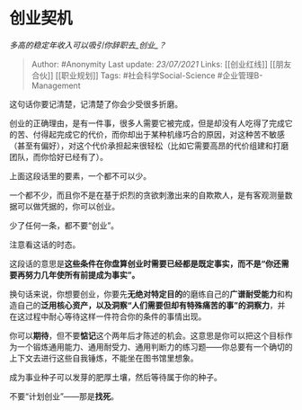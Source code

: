 # 创业契机
*多高的稳定年收入可以吸引你辞职去_创业_？*

> Author: #Anonymity
Last update: *23/07/2021* 
Links: [[创业红线]]  [[朋友合伙]] [[职业规划]]
Tags: #社会科学Social-Science #企业管理B-Management 

这句话你要记清楚，记清楚了你会少受很多折磨。

创业的正确理由，是有一件事，很多人需要它被完成，但是却没有人吃得了完成它的苦、付得起完成它的代价，而你却出于某种机缘巧合的原因，对这种苦不敏感（甚至有偏好），对这个代价承担起来很轻松（比如它需要高昂的代价组建和打磨团队，而你恰好已经有了）。

上面这段话里的要素，一个都不可以少。

一个都不少，而且你不是在基于炽烈的贪欲刺激出来的自欺欺人，是有客观测量数据可以做凭据的，你可以创业。

少了任何一条，都不要“创业”。

注意看这话的时态。

这段话的意思是**这些条件在你盘算创业时需要已经都是既定事实，而不是“你还需要再努力几年使所有前提成为事实”。**

  

换句话来说，你想要创业，你要先**无绝对特定目的**的磨练自己的**广谱耐受能力**和构造自己的**泛用核心资产，以及洞察“人们需要但却有特殊痛苦的事”的洞察力**，并在这过程中耐心等待这样一件符合你的条件的事情出现。

  

你可以**期待**，但不要**惦记**这个两年后才陈述的机会。这意思是你可以把这个目标作为一个锻炼通用能力、通用耐受力、通用判断力的练习题——你总要有一个确切的上下文去进行这些自我锤炼，不能坐在图书馆里想象。

  

成为事业种子可以发芽的肥厚土壤，然后等待属于你的种子。

  

不要“计划创业”——那是**找死**。